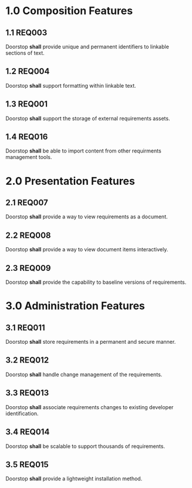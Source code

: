 # 1.0 **Composition Features**

## 1.1 REQ003

Doorstop **shall** provide unique and permanent identifiers to linkable sections of text.

## 1.2 REQ004

Doorstop **shall** support formatting within linkable text.

## 1.3 REQ001

Doorstop **shall** support the storage of external requirements assets.

## 1.4 REQ016

Doorstop **shall** be able to import content from other requirments management tools.

# 2.0 **Presentation Features**

## 2.1 REQ007

Doorstop **shall** provide a way to view requirements as a document.

## 2.2 REQ008

Doorstop **shall** provide a way to view document items interactively.

## 2.3 REQ009

Doorstop **shall** provide the capability to baseline versions of requirements.

# 3.0 **Administration Features**

## 3.1 REQ011

Doorstop **shall** store requirements in a permanent and secure manner.

## 3.2 REQ012

Doorstop **shall** handle change management of the requirements.

## 3.3 REQ013

Doorstop **shall** associate requirements changes to existing developer identification.

## 3.4 REQ014

Doorstop **shall** be scalable to support thousands of requirements.

## 3.5 REQ015

Doorstop **shall** provide a lightweight installation method.

